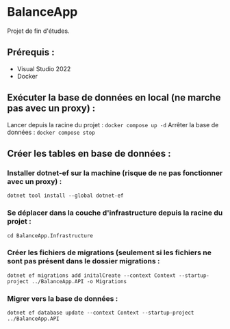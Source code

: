# BalanceApp
Projet de fin d'études.

## Prérequis :
- Visual Studio 2022
- Docker

## Exécuter la base de données en local (ne marche pas avec un proxy) :
Lancer depuis la racine du projet : `docker compose up -d`
Arrêter la base de données : `docker compose stop`

## Créer les tables en base de données :

### Installer dotnet-ef sur la machine (risque de ne pas fonctionner avec un proxy) :
`dotnet tool install --global dotnet-ef`

### Se déplacer dans la couche d'infrastructure depuis la racine du projet :
`cd BalanceApp.Infrastructure`

### Créer les fichiers de migrations (seulement si les fichiers ne sont pas présent dans le dossier migrations :
`dotnet ef migrations add initalCreate --context Context --startup-project ../BalanceApp.API -o Migrations`

### Migrer vers la base de données :
`dotnet ef database update --context Context --startup-project ../BalanceApp.API`
